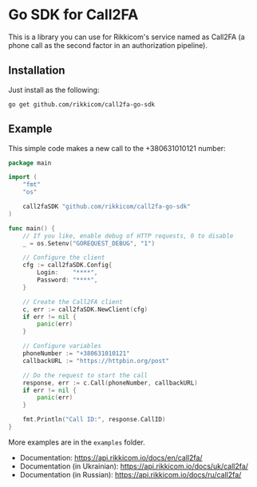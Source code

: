 # Go SDK for Call2FA

This is a library you can use for Rikkicom's service named as Call2FA 
(a phone call as the second factor in an authorization pipeline).

## Installation

Just install as the following:

```
go get github.com/rikkicom/call2fa-go-sdk
```

## Example

This simple code makes a new call to the +380631010121 number:

```go
package main

import (
	"fmt"
	"os"

	call2faSDK "github.com/rikkicom/call2fa-go-sdk"
)

func main() {
	// If you like, enable debug of HTTP requests, 0 to disable
	_ = os.Setenv("GOREQUEST_DEBUG", "1")

	// Configure the client
	cfg := call2faSDK.Config{
		Login:    "****",
		Password: "****",
	}

	// Create the Call2FA client
	c, err := call2faSDK.NewClient(cfg)
	if err != nil {
		panic(err)
	}

	// Configure variables
	phoneNumber := "+380631010121"
	callbackURL := "https://httpbin.org/post"

	// Do the request to start the call
	response, err := c.Call(phoneNumber, callbackURL)
	if err != nil {
		panic(err)
	}

	fmt.Println("Call ID:", response.CallID)
}
```

More examples are in the `examples` folder.

- Documentation: https://api.rikkicom.io/docs/en/call2fa/
- Documentation (in Ukrainian): https://api.rikkicom.io/docs/uk/call2fa/
- Documentation (in Russian): https://api.rikkicom.io/docs/ru/call2fa/

